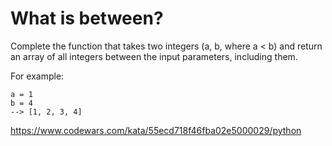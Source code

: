 # What is between?


Complete the function that takes two integers (a, b, where a < b) and return an array of all integers between the input parameters, including them.

For example:

```
a = 1
b = 4
--> [1, 2, 3, 4]
```

<https://www.codewars.com/kata/55ecd718f46fba02e5000029/python>